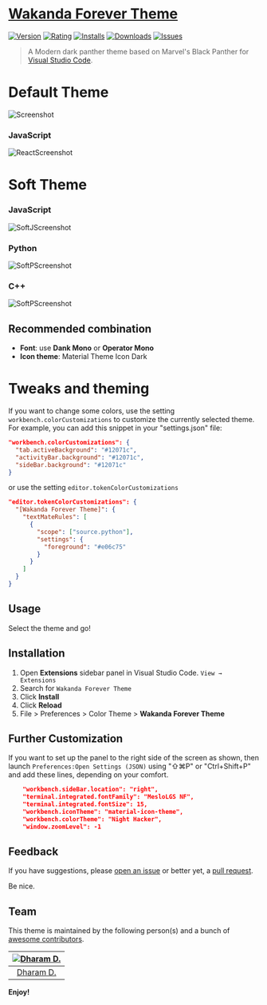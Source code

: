 # [Wakanda Forever Theme](https://marketplace.visualstudio.com/items?itemName=ddh4r4m.wakanda-forever-dark-theme)

[![Version](https://vsmarketplacebadge.apphb.com/version/ddh4r4m.wakanda-forever-dark-theme.svg)](https://marketplace.visualstudio.com/items?itemName=ddh4r4m.wakanda-forever-dark-theme)
[![Rating](https://vsmarketplacebadge.apphb.com/rating-star/ddh4r4m.wakanda-forever-dark-theme.svg)](https://marketplace.visualstudio.com/items?itemName=ddh4r4m.wakanda-forever-dark-theme)
[![Installs](https://vsmarketplacebadge.apphb.com/installs/ddh4r4m.wakanda-forever-dark-theme.svg)](https://marketplace.visualstudio.com/items?itemName=ddh4r4m.wakanda-forever-dark-theme)
[![Downloads](https://vsmarketplacebadge.apphb.com/downloads/ddh4r4m.wakanda-forever-dark-theme.svg)](https://marketplace.visualstudio.com/items?itemName=ddh4r4m.wakanda-forever-dark-theme)
[![Issues](https://img.shields.io/github/issues/rkstrdee/wakanda-forever-dark-theme)](https://github.com/rkstrdee/wakanda-forever-dark-theme/issues)


> A Modern dark panther theme based on Marvel's Black Panther for [Visual Studio Code](http://code.visualstudio.com).

# Default Theme
![Screenshot](https://raw.githubusercontent.com/rkstrdee/wakanda-forever-dark-theme/main/screenshots/default_theme_1.png)


### JavaScript

![ReactScreenshot](https://raw.githubusercontent.com/rkstrdee/wakanda-forever-dark-theme/main/screenshots/default_theme_2.png)


# Soft Theme

### JavaScript

![SoftJScreenshot](https://github.com/rkstrdee/wakanda-forever-dark-theme/blob/main/screenshots/javascript_theme.png)

### Python

![SoftPScreenshot](https://github.com/rkstrdee/wakanda-forever-dark-theme/blob/main/screenshots/python_theme.png)

### C++
![SoftPScreenshot](https://github.com/rkstrdee/wakanda-forever-dark-theme/blob/main/screenshots/cppsoft_theme.png)

## Recommended combination

- **Font**: use **Dank Mono** or **Operator Mono**
- **Icon theme**: Material Theme Icon Dark

# Tweaks and theming

If you want to change some colors, use the setting `workbench.colorCustomizations` 
to customize the currently selected theme. For example, you can add this snippet in your "settings.json" file:

```json
"workbench.colorCustomizations": {
  "tab.activeBackground": "#12071c",
  "activityBar.background": "#12071c",
  "sideBar.background": "#12071c"
}
```

or use the setting `editor.tokenColorCustomizations`

```json
"editor.tokenColorCustomizations": {
  "[Wakanda Forever Theme]": {
    "textMateRules": [
      {
        "scope": ["source.python"],
        "settings": {
          "foreground": "#e06c75"
        }
      }
    ]
  }
}
```
## Usage

Select the theme and go!

## Installation

1. Open **Extensions** sidebar panel in Visual Studio Code. `View → Extensions`
1. Search for `Wakanda Forever Theme`
1. Click **Install**
1. Click **Reload**
1. File > Preferences > Color Theme > **Wakanda Forever Theme**

## Further Customization
If you want to set up the panel to the right side of the screen as shown,
then launch `Preferences:Open Settings (JSON)` using "⇧⌘P" or "Ctrl+Shift+P" and add these lines, depending on your comfort.
```json
    "workbench.sideBar.location": "right",    
    "terminal.integrated.fontFamily": "MesloLGS NF",
    "terminal.integrated.fontSize": 15,
    "workbench.iconTheme": "material-icon-theme",
    "workbench.colorTheme": "Night Hacker",
    "window.zoomLevel": -1
```

## Feedback

If you have suggestions, please [open an issue](https://github.com/rkstrdee/wakanda-forever-dark-theme/issues) or better yet, a [pull request](https://github.com/rkstrdee/wakanda-forever-dark-theme/pulls).

Be nice.


## Team

This theme is maintained by the following person(s) and a bunch of [awesome contributors](https://github.com/rkstrdee/wakanda-forever-dark-theme/graphs/contributors).

[![Dharam D.](https://avatars.githubusercontent.com/u/42842402?v=4&s=70)](https://github.com/rkstrdee) |
:---: |
[Dharam D.](https://github.com/rkstrdee) |



**Enjoy!**
